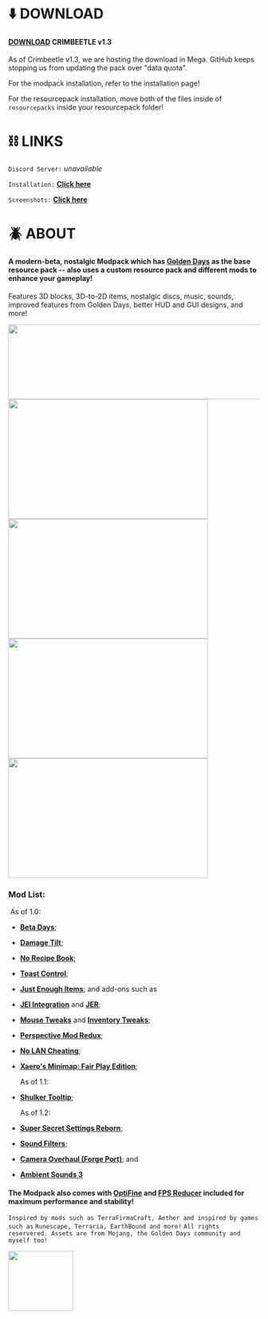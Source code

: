# :arrow_down: ​DOWNLOAD

#### [**DOWNLOAD**](https://github.com/Plaic/Crimbeetle/raw/main/Crimbeetle%201.3.zip) **CRIMBEETLE v1.3**

As of Crimbeetle v1.3, we are hosting the download in Mega. GitHub keeps stopping us from updating the pack over "data quota".

For the modpack installation, refer to the installation page!

For the resourcepack installation, move both of the files inside of `resourcepacks` inside your resourcepack folder!



# :chains: LINKS

`Discord Server:` *unavailable*

`Installation:`  [**Click here**](https://github.com/Plaic/HYPHAE/blob/main/INSTALLATION.md)

`Screenshots:`  [**Click here**](https://github.com/Plaic/HYPHAE/blob/main/GALLERY.md)



# :beetle: ABOUT 

#### A modern-beta, nostalgic Modpack which has [**Golden Days**](https://www.curseforge.com/minecraft/texture-packs/golden-days) as the base resource pack -- also uses a custom resource pack and different mods to enhance your gameplay!
Features 3D blocks, 3D-to-2D items, nostalgic discs, music, sounds, improved features from Golden Days, better HUD and GUI designs, and more!

<img src="https://media.discordapp.net/attachments/814576702868684824/827587625686532156/crimbeetle.png" width="1000" height="150">

<img src="https://media.discordapp.net/attachments/814576703316819979/817595298368847922/SCREENIE_26.jpg" width="400" height="240">

<img src="https://media.discordapp.net/attachments/814576703316819979/817608588574851102/SCREENIE_10.jpg" width="400" height="240">

<img src="https://cdn.discordapp.com/attachments/814576703316819979/817608582563364884/SCREENIE_1.jpg" width="400" height="240">

<img src="https://media.discordapp.net/attachments/814576703316819979/817608584380022815/SCREENIE_20.jpg" width="400" height="240">

### Mod List:

​		As of 1.0:

- [**Beta Days**](https://www.curseforge.com/minecraft/mc-mods/beta-days);

- [**Damage Tilt**](https://www.curseforge.com/minecraft/mc-mods/damage-tilt);

- [**No Recipe Book**](https://www.curseforge.com/minecraft/mc-mods/no-recipe-book);

- [**Toast Control**](https://www.curseforge.com/minecraft/mc-mods/toast-control);

- [**Just Enough Items**](https://www.curseforge.com/minecraft/mc-mods/jei); and add-ons such as

- [**JEI Integration**](https://www.curseforge.com/minecraft/mc-mods/jei-integration) and [**JER**](https://www.curseforge.com/minecraft/mc-mods/just-enough-resources-jer);

- [**Mouse Tweaks**](https://www.curseforge.com/minecraft/mc-mods/mouse-tweaks) and [**Inventory Tweaks**](https://www.curseforge.com/minecraft/mc-mods/inventory-tweaks);

- [**Perspective Mod Redux**](https://www.curseforge.com/minecraft/mc-mods/perspective-mod-redux);

- [**No LAN Cheating**](https://www.curseforge.com/minecraft/mc-mods/no-lan-cheating);

- [**Xaero's Minimap: Fair Play Edition**](https://www.curseforge.com/minecraft/mc-mods/xaeros-minimap-fair-play-edition);

  As of 1.1:

- [**Shulker Tooltip**](https://www.curseforge.com/minecraft/mc-mods/shulker-tooltip);

  As of 1.2:

- [**Super Secret Settings Reborn**](https://www.curseforge.com/minecraft/mc-mods/shulker-tooltip);

- [**Sound Filters**](https://www.curseforge.com/minecraft/mc-mods/sound-filters);

- [**Camera Overhaul (Forge Port)**](https://www.curseforge.com/minecraft/mc-mods/camera-overhaul-forge); and

- [**Ambient Sounds 3**](https://www.curseforge.com/minecraft/mc-mods/ambientsounds)

#### The Modpack also comes with [**OptiFine**](https://optifine.net) and [**FPS Reducer**](https://www.curseforge.com/minecraft/mc-mods/fps-reducer) included for maximum performance and stability!

`Inspired by mods such as TerraFirmaCraft, Aether and inspired by games such as`
`Runescape, Terraria, EarthBound and more!`
`All rights reservered. Assets are from Mojang, the Golden Days community and`
`myself too!`



<img src="https://cdn.discordapp.com/attachments/814576702868684824/827588550262390814/crimbeetleicon.png" width="130" height="120">
